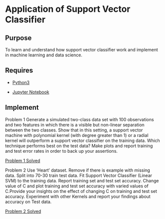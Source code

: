 # Application of Support Vector Classifier

## Purpose

To learn and understand how support vector classifier work and implement in machine learning and data science.

## Requires

- [Python3](https://www.python.org/downloads/)

- [Jupyter Notebook](https://jupyter.org/)

## Implement

Problem 1
Generate a simulated two-class data set with 100 observations and two
features in which there is a visible but non-linear separation between the two classes. Show that in this setting, a support vector machine with polynomial kernel (with degree greater than 1) or a radial kernel will outperform a support vector classifier on the training data. Which technique performs best on the test data? Make plots and report training and test error rates in order to back up your assertions.

[Problem 1 Solved](svm.ipynb)

Problem 2
Use ‘Heart’ dataset. Remove if there is example with missing data. Split into 70-30 train test data. Fit Support Vector Classifier (Linear SVM) to the training data. Report training set and test set accuracy. Change value of C and plot training and test set accuracy with varied values of C.Provide your insights on the effect of changing C on training and test set accuracy. Experiment with other Kernels and report your findings about accuracy on Test data.

[Problem 2 Solved](svm-heart.ipynb)
